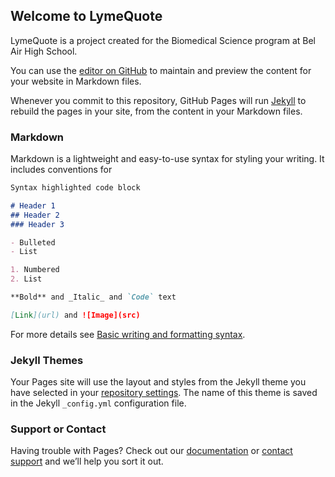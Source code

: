 ## Welcome to LymeQuote

LymeQuote is a project created for the Biomedical Science program at Bel Air High School.

<script>
class Quote {
  constructor(text = null, author = null, date = null) {
    this.text = String(text);
    this.author = String(author);
    this.date = Number(date);
  }
}

quotes = [
    new Quote("Education is the most powerful weapon which you can use to change the world.", "Nelson Mandela", null), 
    new Quote("Out of suffering have emerged the strongest souls; the most massive characters are seared with scars.", "Edwin Hubbel Chapin", null),
    // new Quote("Why is the medical community complacently treating patients with inflammatory autoimmune diseases with immunosuppresives when these drugs only treat symptoms — not root cause — and put patients at greater risk for developing potentially life-threatening opportunistic infections and cancers?", "Neil Spector, MD", null),
    // new Quote("Three things cannot long be hidden: the sun, the moon, and the truth.","Buddha", null),
    // new Quote("Wisdom begins in wonder.","Socrates", null),
    // new Quote("Can't fly an airplane while looking down","Logan Bennett", null),
    // new Quote("Big fat hairy deal","Garfield", null),
    // new Quote("allah cat allah cat","allah cat", null),
    // new Quote("THEY HIT THE PENTAGON", "Zach Hadel", null),
    new Quote("Millions of people worldwide suffer from autoimmune disease and chronic illness. What is fueling this 21st-century pandemic?", null, 2020),
    new Quote("Matt loves skin", "Anthony Gu", 2022),
    new Quote("Early bird gets the worm")
  ]

function print_quotes() {
  for (let i = 0; i < quotes.length; i++) {
    document.write(quotes[i].text + " - " + quotes[i].author + ", " + quotes[i].date + "<br>");
  }
}

var index
var old_index
function random_quote() {
  old_index = index
  
  while (index == old_index) {
    index = Math.floor(Math.random() * quotes.length);
  }

  quote = quotes[index].text;

  if (quotes[index.author] != null) {
    quote = quote + " — " + quotes[index.author];
  }

  if (quotes[index.date] != null) {
    quote = quote + ", " + quotes[index.date];
  } else {
    quote = quote + ", Unknown";
  }

  quote = quote + "<br>";

  document.getElementById("quote").innerHTML = quote;

  // document.getElementById("quote").innerHTML = quotes[index].text + " — " + quotes[index].author + ", " + quotes[index].date "<br>";
}

random_quote();
document.getElementById("quote").innerHTML = quotes[index].text + " — " + quotes[index].author + "<br>";
</script>

You can use the [editor on GitHub](https://github.com/aco4/LymeQuote/edit/gh-pages/index.md) to maintain and preview the content for your website in Markdown files.

Whenever you commit to this repository, GitHub Pages will run [Jekyll](https://jekyllrb.com/) to rebuild the pages in your site, from the content in your Markdown files.

### Markdown

Markdown is a lightweight and easy-to-use syntax for styling your writing. It includes conventions for

```markdown
Syntax highlighted code block

# Header 1
## Header 2
### Header 3

- Bulleted
- List

1. Numbered
2. List

**Bold** and _Italic_ and `Code` text

[Link](url) and ![Image](src)
```

For more details see [Basic writing and formatting syntax](https://docs.github.com/en/github/writing-on-github/getting-started-with-writing-and-formatting-on-github/basic-writing-and-formatting-syntax).

### Jekyll Themes

Your Pages site will use the layout and styles from the Jekyll theme you have selected in your [repository settings](https://github.com/aco4/LymeQuote/settings/pages). The name of this theme is saved in the Jekyll `_config.yml` configuration file.

### Support or Contact

Having trouble with Pages? Check out our [documentation](https://docs.github.com/categories/github-pages-basics/) or [contact support](https://support.github.com/contact) and we’ll help you sort it out.

